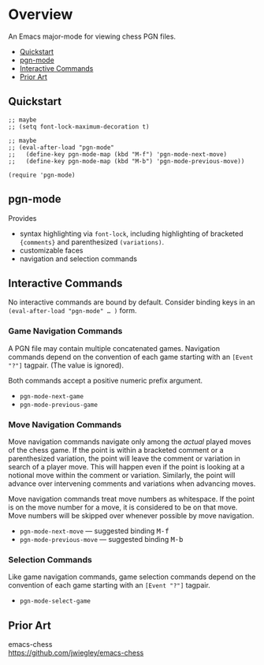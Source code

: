 # Overview

An Emacs major-mode for viewing chess PGN files.

 * [Quickstart](#quickstart)
 * [pgn-mode](#pgn-mode)
 * [Interactive Commands](#interactive-commands)
 * [Prior Art](#prior-art)

## Quickstart

```elisp
;; maybe
;; (setq font-lock-maximum-decoration t)

;; maybe
;; (eval-after-load "pgn-mode"
;;   (define-key pgn-mode-map (kbd "M-f") 'pgn-mode-next-move)
;;   (define-key pgn-mode-map (kbd "M-b") 'pgn-mode-previous-move))

(require 'pgn-mode)
```

## pgn-mode

Provides

 * syntax highlighting via `font-lock`, including highlighting of bracketed
   `{comments}` and parenthesized `(variations)`.
 * customizable faces
 * navigation and selection commands

## Interactive Commands

No interactive commands are bound by default.  Consider binding keys in an
`(eval-after-load "pgn-mode" … )` form.

### Game Navigation Commands

A PGN file may contain multiple concatenated games.  Navigation commands
depend on the convention of each game starting with an `[Event "?"]` tagpair.
(The value is ignored).

Both commands accept a positive numeric prefix argument.

* `pgn-mode-next-game`
* `pgn-mode-previous-game`

### Move Navigation Commands

Move navigation commands navigate only among the _actual_ played moves of the
chess game.  If the point is within a bracketed comment or a parenthesized
variation, the point will leave the comment or variation in search of a player
move.  This will happen even if the point is looking at a notional move
within the comment or variation.  Similarly, the point will advance over
intervening comments and variations when advancing moves.

Move navigation commands treat move numbers as whitespace.  If the point is
on the move number for a move, it is considered to be on that move.  Move
numbers will be skipped over whenever possible by move navigation.

 * `pgn-mode-next-move` — suggested binding <kbd>M-f</kbd>
 * `pgn-mode-previous-move` — suggested binding <kbd>M-b</kbd>

### Selection Commands

Like game navigation commands, game selection commands depend on the convention
of each game starting with an `[Event "?"]` tagpair.

 * `pgn-mode-select-game`

## Prior Art

emacs-chess  
<https://github.com/jwiegley/emacs-chess>  
